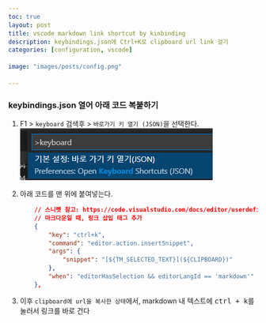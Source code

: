```yaml
---
toc: true
layout: post
title: vscode markdown link shortcut by kinbinding
description: keybindings.json에 Ctrl+K로 clipboard url link 걸기
categories: [configuration, vscode]

image: "images/posts/config.png"

---
```


### keybindings.json 열어 아래 코드 복붙하기
1. F1 > `keyboard` 검색후 > `바로가기 키 열기 (JSON)`을 선택한다.
	![20220518161423](https://raw.githubusercontent.com/is2js/screenshots/main/20220518161423.png)

2. 아래 코드를 맨 위에 붙여넣는다.
	```json
		// 스니펫 참고: https://code.visualstudio.com/docs/editor/userdefinedsnippets
		// 마크다운일 때, 링크 삽입 태그 추가
		{
			"key": "ctrl+k",
			"command": "editor.action.insertSnippet",
			"args": {
				"snippet": "[${TM_SELECTED_TEXT}](${CLIPBOARD})"
			},
			"when": "editorHasSelection && editorLangId == 'markdown'"
		},
	```

3. 이후 `clipboard에 url을 복사한 상태`에서, markdown 내 텍스트에 <kbd>ctrl + k</kbd>를 눌러서 링크를 바로 건다